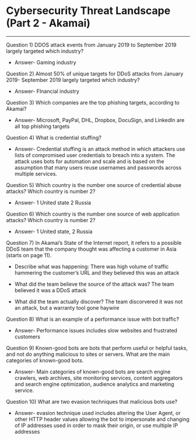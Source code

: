 # Cybersecurity Threat Landscape (Part 2 - Akamai)
***
Question 1) DDOS attack events from January 2019 to September 2019 largely targeted which industry? 
* Answer- Gaming industry

Question 2) Almost 50% of unique targets for DDoS attacks from January 2019- September 2019 largely targeted which industry? 
* Answer- FInancial industry

Question 3) Which companies are the top phishing targets, according to Akamai? 
* Answer- Microsoft, PayPal, DHL, Dropbox, DocuSign, and  LinkedIn are all top phishing targets

Question 4) What is credential stuffing? 
* Answer- Credential stuffing is an attack method in which attackers use lists of compromised user credentials to breach into a system. 
 The attack uses bots for automation and scale and is based on the assumption that many users reuse usernames and passwords across multiple services.

Question 5) Which country is the number one source of credential abuse attacks? Which country is number 2?
* Answer- 1 United state
          2 Russia

Question 6) Which country is the number one source of web application attacks? Which country is number 2?
* Answer- 1 United state,
          2 Russia 

Question 7) In Akamai’s State of the Internet report, it refers to a possible DDoS team that the company thought was affecting a customer in Asia (starts on page 11). 

* Describe what was happening: There was high volume of traffic hammering the customer’s URL and they believed this was an attack

* What did the team believe the source of the attack was? The team believed it was a DDoS attack

* What did the team actually discover? The team discorvered it was not an attack, but a warranty tool gone haywire

Question 8) What is an example of a performance issue with bot traffic? 
* Answer- Performance issues includes slow websites and frustrated customers

Question 9) Known-good bots are bots that perform useful or helpful tasks, and not do anything malicious to sites or servers. What are the main categories of known-good bots. 
* Answer- Main categories of known-good bots are search engine crawlers, web archives, site monitoring services, content aggregators and search engine optimization, audience analytics and marketing service. 

Question 10) What are two evasion techniques that malicious bots use? 
* Answer- evasion technique used includes altering the User Agent, or other HTTP header values allowing the bot to impersonate and changing of IP addresses used in order to mask their origin, or use multiple IP addresses

